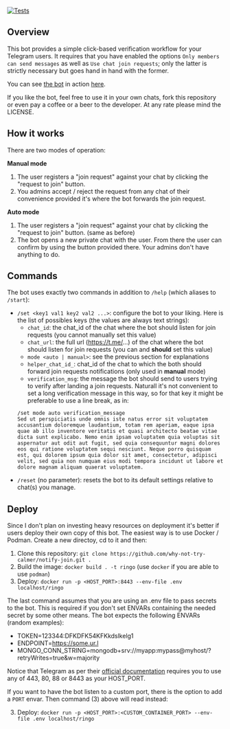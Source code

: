 [![Tests](https://github.com/why-not-try-calmer/notify-join/actions/workflows/python-app.yml/badge.svg)](https://github.com/why-not-try-calmer/notify-join/actions/workflows/python-app.yml)

## Overview

This bot provides a simple click-based verification workflow for your Telegram users. It requires that you have enabled the options `Only members can send messages` as well as `Use chat join requests`; only the latter is strictly necessary but goes hand in hand with the former. 

You can see [the bot](https://t.me/alert_me_and_my_chat_bot) in action [here](https://t.me/PopOS_en).

If you like the bot, feel free to use it in your own chats, fork this repository or even pay a coffee or a beer to the developer. At any rate please mind the LICENSE. 

## How it works

There are two modes of operation:

__Manual mode__
1. The user registers a "join request" against your chat by clicking the "request to join" button.
2. You admins accept / reject the request from any chat of their convenience provided it's where the bot forwards the join request.

__Auto mode__
1. The user registers a "join request" against your chat by clicking the "request to join" button. (same as before)
2. The bot opens a new private chat with the user. From there the user can confirm by using the button provided there. Your admins don't have anything to do.

## Commands

The bot uses exactly two commands in addition to `/help` (which aliases to `/start`):

- `/set <key1 val1 key2 val2 ...>`: configure the bot to your liking. Here is the list of possibles keys (the values are always text strings):
    - `chat_id`: the chat_id of the chat where the bot should listen for join requests (you cannot manually set this value)
    - `chat_url`: the full url (https://t.me/...) of the chat where the bot should listen for join requests (you can and __should__ set this value)
    - `mode <auto | manual>`: see the previous section for explanations
    - `helper_chat_id_`: chat_id of the chat to which the both should forward join requests notifications (only used in __manual__ mode)  
    - `verification_msg`: the message the bot should send to users trying to verify after landing a join requests. Naturall it's not convenient to set a long verification message in this way, so for that key it might be preferable to use a line break, as in:
    ```
    /set mode auto verification_message
    Sed ut perspiciatis unde omnis iste natus error sit voluptatem accusantium doloremque laudantium, totam rem aperiam, eaque ipsa quae ab illo inventore veritatis et quasi architecto beatae vitae dicta sunt explicabo. Nemo enim ipsam voluptatem quia voluptas sit aspernatur aut odit aut fugit, sed quia consequuntur magni dolores eos qui ratione voluptatem sequi nesciunt. Neque porro quisquam est, qui dolorem ipsum quia dolor sit amet, consectetur, adipisci velit, sed quia non numquam eius modi tempora incidunt ut labore et dolore magnam aliquam quaerat voluptatem. 
    ```
- `/reset` (no parameter): resets the bot to its default settings relative to chat(s) you manage.

## Deploy

Since I don't plan on investing heavy resources on deployment it's better if users deploy their own copy of this bot. The easiest way is to use Docker / Podman. Create a new directoy, cd to it and then:

1. Clone this repository: `git clone https://github.com/why-not-try-calmer/notify-join.git .`
2. Build the image: `docker build . -t ringo` (use `docker` if you are able to use `podman`)
3. Deploy: `docker run -p <HOST_PORT>:8443 --env-file .env localhost/ringo`

The last command assumes that you are using an .env file to pass secrets to the bot. This is required if you don't set ENVARs containing the needed secret by some other means. The bot expects the following ENVARs (random examples):

- TOKEN=123344:DFKDFK54KFKkdslkelg1
- ENDPOINT=https://some.ur.l
- MONGO_CONN_STRING=mongodb+srv://myapp:mypass@myhost/?retryWrites=true&w=majority

Notice that Telegram as per their [official documentation](https://core.telegram.org/bots/api#setwebhook) requires you to use any of 443, 80, 88 or 8443 as your HOST_PORT.

If you want to have the bot listen to a custom port, there is the option to add a `PORT` envar. Then command (3) above will read instead:

3. Deploy: `docker run -p <HOST_PORT>:<CUSTOM_CONTAINER_PORT> --env-file .env localhost/ringo`

